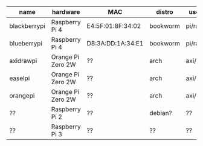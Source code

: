 name          | hardware          | MAC               | distro    | user/pass
|-------------|-------------------|-------------------|-----------|-------------
blackberrypi  | Raspberry Pi 4    | E4:5F:01:8F:34:02 | bookworm  | pi/raspberry
blueberrypi   | Raspberry Pi 4    | D8:3A:DD:1A:34:E1 | bookworm  | pi/raspberry
axidrawpi     | Orange Pi Zero 2W | ??                | arch      | axi/robots
easelpi       | Orange Pi Zero 2W | ??                | arch      | axi/robots
orangepi      | Orange Pi Zero 2W | ??                | arch      | axi/robots
??            | Raspberry Pi 2    | ??                | debian?   | ??
??            | Raspberry Pi 3    | ??                | ??        | ??
